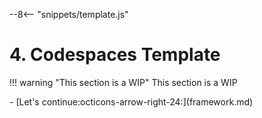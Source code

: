 --8<-- "snippets/template.js"

# 4. Codespaces Template

!!! warning "This section is a WIP"
	This section is a WIP

<div class="grid cards" markdown>
- [Let's continue:octicons-arrow-right-24:](framework.md)
</div>